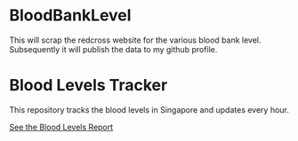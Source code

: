 # BloodBankLevel
This will scrap the redcross website for the various blood bank level. Subsequently it will publish the data to my github profile.


# Blood Levels Tracker

This repository tracks the blood levels in Singapore and updates every hour.

<!-- Card-like Markdown -->
[See the Blood Levels Report](blood_levels.md)
